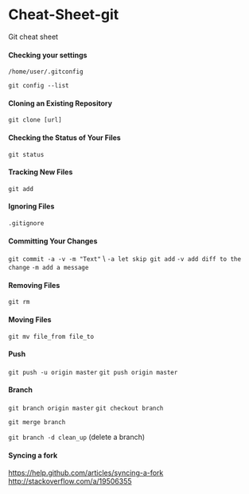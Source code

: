 # Cheat-Sheet-git
Git cheat sheet

#### Checking your settings

`/home/user/.gitconfig`

`git config --list`

#### Cloning an Existing Repository

`git clone [url]`

#### Checking the Status of Your Files

`git status`

#### Tracking New Files

`git add`

#### Ignoring Files

`.gitignore`

#### Committing Your Changes

`git commit -a -v -m "Text"` \\
`-a let skip git add`
`-v add diff to the change`
`-m add a message`

#### Removing Files

`git rm`

#### Moving Files

`git mv file_from file_to`

#### Push

`git push -u origin master`
`git push origin master`

#### Branch

`git branch origin master`
`git checkout branch`

`git merge branch`

`git branch -d clean_up` (delete a branch)


#### Syncing a fork

https://help.github.com/articles/syncing-a-fork
http://stackoverflow.com/a/19506355










